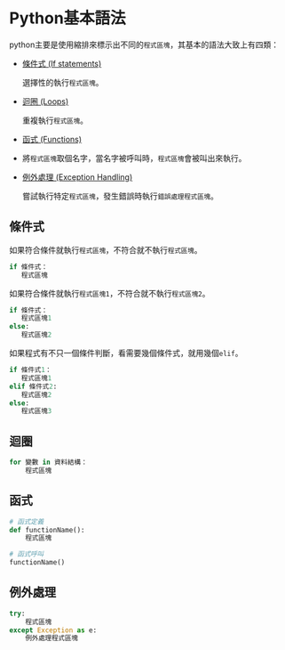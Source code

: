 # Python基本語法

python主要是使用縮排來標示出不同的`程式區塊`，其基本的語法大致上有四類：

* [條件式 (If statements)](#if)
  
  選擇性的執行`程式區塊`。

* [迴圈 (Loops)](#loops)
  
  重複執行`程式區塊`。

* [函式 (Functions)](#functions)
* 
  將`程式區塊`取個名字，當名字被呼叫時，`程式區塊`會被叫出來執行。

* [例外處理 (Exception Handling)](#例外處理)
  
  嘗試執行特定`程式區塊`，發生錯誤時執行`錯誤處理程式區塊`。

## 條件式 <a name="if"></a>

如果符合條件就執行`程式區塊`，不符合就不執行`程式區塊`。

```python
if 條件式：
   程式區塊
```
如果符合條件就執行`程式區塊1`，不符合就不執行`程式區塊2`。

```python
if 條件式：
   程式區塊1
else:
   程式區塊2
```

如果程式有不只一個條件判斷，看需要幾個條件式，就用幾個`elif`。

```python
if 條件式1：
   程式區塊1
elif 條件式2:
   程式區塊2
else:
   程式區塊3
```

## 迴圈 <a name="loops"></a>

```python
for 變數 in 資料結構：
    程式區塊
```

## 函式 <a name="functions"></a>

```python
# 函式定義
def functionName():
    程式區塊

# 函式呼叫
functionName()
```

## 例外處理 <a name="例外處理"></a>

```python
try:
    程式區塊
except Exception as e:
    例外處理程式區塊
```
